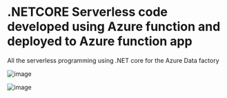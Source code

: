 # .NETCORE Serverless code developed using Azure function and deployed to Azure function app

All the serverless programming using .NET core for the Azure Data factory

![image](https://user-images.githubusercontent.com/75774961/149043902-441e1b2e-9cee-4c8b-9859-a773c016c4c6.png)

![image](https://user-images.githubusercontent.com/75774961/149043950-313e8125-a241-497b-a159-7725da32c14b.png)

